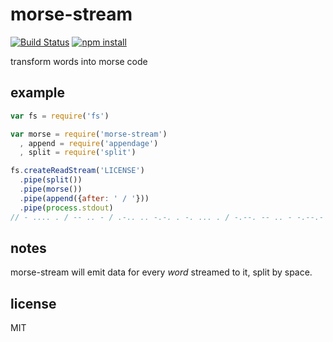 morse-stream
============

[![Build Status](http://img.shields.io/travis/jarofghosts/morse-stream.svg?style=flat)](https://travis-ci.org/jarofghosts/morse-stream)
[![npm install](http://img.shields.io/npm/dm/morse-stream.svg?style=flat)](https://www.npmjs.org/package/morse-stream)

transform words into morse code

## example

```js
var fs = require('fs')

var morse = require('morse-stream')
  , append = require('appendage')
  , split = require('split')

fs.createReadStream('LICENSE')
  .pipe(split())
  .pipe(morse())
  .pipe(append({after: ' / '}))
  .pipe(process.stdout)
// - .... . / -- .. - / .-.. .. -.-. . -. ... . / -.--. -- .. - -.--.- / etc  
```

## notes

morse-stream will emit data for every *word* streamed to it, split by space.

## license

MIT
